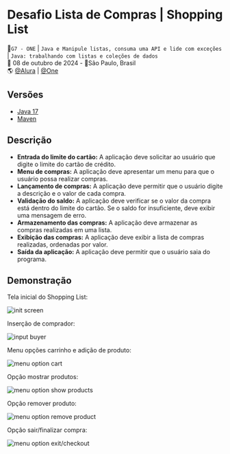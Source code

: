 # Desafio Lista de Compras | Shopping List
🚩`G7 - ONE` | `Java e Manipule listas, consuma uma API e lide com exceções` | `Java: trabalhando com listas e coleções de dados`<br>
📅 08 de outubro de 2024 - 📍São Paulo, Brasil<br>
🌎 [@Alura](https://www.alura.com.br/) | [@One](https://www.oracle.com/br/)<br>

## Versões
- [Java 17](https://docs.oracle.com/en/java/javase/17/)
- [Maven](https://maven.apache.org/what-is-maven.html)

## Descrição
- **Entrada do limite do cartão:** A aplicação deve solicitar ao usuário que digite o limite do cartão de crédito.
- **Menu de compras:** A aplicação deve apresentar um menu para que o usuário possa realizar compras.
- **Lançamento de compras:** A aplicação deve permitir que o usuário digite a descrição e o valor de cada compra.
- **Validação do saldo:** A aplicação deve verificar se o valor da compra está dentro do limite do cartão. Se o saldo for insuficiente, deve exibir uma mensagem de erro.
- **Armazenamento das compras:** A aplicação deve armazenar as compras realizadas em uma lista.
- **Exibição das compras:** A aplicação deve exibir a lista de compras realizadas, ordenadas por valor.
- **Saída da aplicação:** A aplicação deve permitir que o usuário saia do programa.

## Demonstração

Tela inicial do Shopping List:

![init screen](https://github.com/user-attachments/assets/f9c11773-4214-44c5-9d71-ee2432bdc986)

Inserção de comprador:

![input buyer](https://github.com/user-attachments/assets/2381940c-eb7a-4678-9cd6-ba4f9960c51a)

Menu opções carrinho e adição de produto:

![menu option cart](https://github.com/user-attachments/assets/5b4bfabf-5096-4a8c-99ce-f3deda20fdf2)

Opção mostrar produtos:

![menu option show products](https://github.com/user-attachments/assets/5048358e-7d75-4c65-99a3-08e3d63ae850)

Opção remover produto:

![menu option remove product](https://github.com/user-attachments/assets/1b778a64-f9b4-4833-9aef-9520906d701c)

Opção sair/finalizar compra:

![menu option exit/checkout](https://github.com/user-attachments/assets/ef6679d1-43b5-4ceb-a5c4-9cdc65430fb6)

